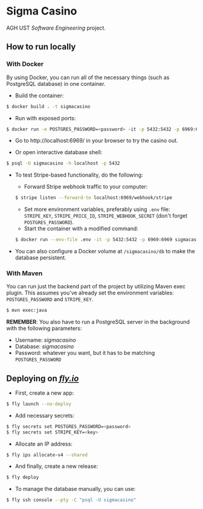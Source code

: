 # Sigma Casino

AGH UST *Software Engineering* project.

## How to run locally

### With Docker
By using Docker, you can run all of the necessary things (such as PostgreSQL database) in one container.

- Build the container:
```sh
$ docker build . -t sigmacasino
```

- Run with exposed ports:
```sh
$ docker run -e POSTGRES_PASSWORD=<password> -it -p 5432:5432 -p 6969:6969 sigmacasino
```

- Go to http://localhost:6969/ in your browser to try the casino out.

- Or open interactive database shell:
```sh
$ psql -U sigmacasino -h localhost -p 5432
```

- To test Stripe-based functionality, do the following:
    - Forward Stripe webhook traffic to your computer:
    ```sh
    $ stripe listen --forward-to localhost:6969/webhook/stripe
    ```
    - Set more environment variables, preferably using `.env` file: `STRIPE_KEY`, `STRIPE_PRICE_ID`, `STRIPE_WEBHOOK_SECRET` (don't forget `POSTGRES_PASSWORD`).
    - Start the container with a modified command:
    ```sh
    $ docker run --env-file .env -it -p 5432:5432 -p 6969:6969 sigmacasino
    ```

- You can also configure a Docker volume at `/sigmacasino/db` to make the database persistent.

### With Maven
You can run just the backend part of the project by utilizing Maven exec plugin.
This assumes you've already set the environment variables: `POSTGRES_PASSWORD` and `STRIPE_KEY`.

```sh
$ mvn exec:java
```

**REMEMBER**: You also have to run a PostgreSQL server in the background with the following parameters:
- Username: *sigmacasino*
- Database: *sigmacasino*
- Password: whatever you want, but it has to be matching `POSTGRES_PASSWORD`

## Deploying on [*fly.io*](https://fly.io)

- First, create a new app:
```sh
$ fly launch --no-deploy
```

- Add necessary secrets:
```sh
$ fly secrets set POSTGRES_PASSWORD=<password>
$ fly secrets set STRIPE_KEY=<key>
```

- Allocate an IP address:
```sh
$ fly ips allocate-v4 --shared
```

- And finally, create a new release:
```sh
$ fly deploy
```

- To manage the database manually, you can use:
```sh
$ fly ssh console --pty -C "psql -U sigmacasino"
```
